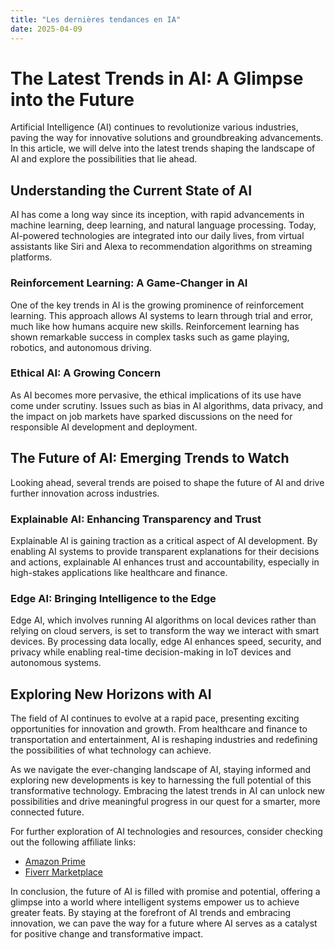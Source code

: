 ```yaml
---
title: "Les dernières tendances en IA"
date: 2025-04-09
---
```


# The Latest Trends in AI: A Glimpse into the Future

Artificial Intelligence (AI) continues to revolutionize various industries, paving the way for innovative solutions and groundbreaking advancements. In this article, we will delve into the latest trends shaping the landscape of AI and explore the possibilities that lie ahead.

## Understanding the Current State of AI

AI has come a long way since its inception, with rapid advancements in machine learning, deep learning, and natural language processing. Today, AI-powered technologies are integrated into our daily lives, from virtual assistants like Siri and Alexa to recommendation algorithms on streaming platforms.

### Reinforcement Learning: A Game-Changer in AI

One of the key trends in AI is the growing prominence of reinforcement learning. This approach allows AI systems to learn through trial and error, much like how humans acquire new skills. Reinforcement learning has shown remarkable success in complex tasks such as game playing, robotics, and autonomous driving.

### Ethical AI: A Growing Concern

As AI becomes more pervasive, the ethical implications of its use have come under scrutiny. Issues such as bias in AI algorithms, data privacy, and the impact on job markets have sparked discussions on the need for responsible AI development and deployment.

## The Future of AI: Emerging Trends to Watch

Looking ahead, several trends are poised to shape the future of AI and drive further innovation across industries.

### Explainable AI: Enhancing Transparency and Trust

Explainable AI is gaining traction as a critical aspect of AI development. By enabling AI systems to provide transparent explanations for their decisions and actions, explainable AI enhances trust and accountability, especially in high-stakes applications like healthcare and finance.

### Edge AI: Bringing Intelligence to the Edge

Edge AI, which involves running AI algorithms on local devices rather than relying on cloud servers, is set to transform the way we interact with smart devices. By processing data locally, edge AI enhances speed, security, and privacy while enabling real-time decision-making in IoT devices and autonomous systems.

## Exploring New Horizons with AI

The field of AI continues to evolve at a rapid pace, presenting exciting opportunities for innovation and growth. From healthcare and finance to transportation and entertainment, AI is reshaping industries and redefining the possibilities of what technology can achieve.

As we navigate the ever-changing landscape of AI, staying informed and exploring new developments is key to harnessing the full potential of this transformative technology. Embracing the latest trends in AI can unlock new possibilities and drive meaningful progress in our quest for a smarter, more connected future.

For further exploration of AI technologies and resources, consider checking out the following affiliate links:

- [Amazon Prime](https://www.amazon.fr/amazonprime?_encoding=UTF8&primeCampaignId=prime_assoc_ft&tag=zenzen0d-21France)
- [Fiverr Marketplace](https://go.fiverr.com/visit/?bta=1071918&brand=fiverrmarketplace)

In conclusion, the future of AI is filled with promise and potential, offering a glimpse into a world where intelligent systems empower us to achieve greater feats. By staying at the forefront of AI trends and embracing innovation, we can pave the way for a future where AI serves as a catalyst for positive change and transformative impact.